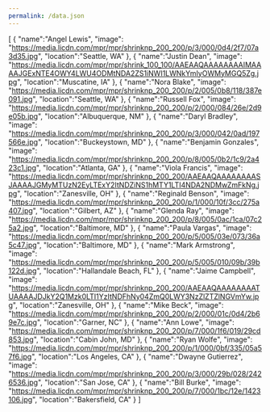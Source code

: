 ```yaml
---
permalink: /data.json
---
```

[
  {
    "name":"Angel Lewis",
    "image": "https://media.licdn.com/mpr/mpr/shrinknp_200_200/p/3/000/0d4/2f7/07a3d35.jpg",
    "location":"Seattle, WA"
  },
  {
    "name":"Justin Dean",
    "image": "https://media.licdn.com/mpr/mpr/shrink_100_100/AAEAAQAAAAAAAAIMAAAAJGExNTE4OWY4LWU4ODMtNDA2ZS1iNWI1LWNkYmIyOWMyMGQ5Zg.jpg",
    "location":"Muscatine, IA"
  },
  {
    "name":"Nora Blake",
    "image": "https://media.licdn.com/mpr/mpr/shrinknp_200_200/p/2/005/0b8/118/387e091.jpg",
    "location":"Seattle, WA"
  },
  {
    "name":"Russell Fox",
    "image": "https://media.licdn.com/mpr/mpr/shrinknp_200_200/p/2/000/084/26e/2d9e05b.jpg",
    "location":"Albuquerque, NM"
  },
  {
    "name":"Daryl Bradley",
    "image": "https://media.licdn.com/mpr/mpr/shrinknp_200_200/p/3/000/042/0ad/197566e.jpg",
    "location":"Buckeystown, MD"
  },
  {
    "name":"Benjamin Gonzales",
    "image": "https://media.licdn.com/mpr/mpr/shrinknp_200_200/p/8/005/0b2/1c9/2a423c1.jpg",
    "location":"Atlanta, GA"
  },
  {
    "name":"Viola Francis",
    "image": "https://media.licdn.com/mpr/mpr/shrinknp_200_200/AAEAAQAAAAAAAASJAAAAJGMyMTUzN2EyLTExY2ItNDZiNS1hMTY1LTI4NDA2NDMwZmFkNg.jpg",
    "location":"Zanesville, OH"
  },
  {
    "name":"Reginald Benson",
    "image": "https://media.licdn.com/mpr/mpr/shrinknp_200_200/p/1/000/10f/3cc/275a407.jpg",
    "location":"Gilbert, AZ"
  },
  {
    "name":"Glenda Ray",
    "image": "https://media.licdn.com/mpr/mpr/shrinknp_200_200/p/8/005/0ac/1ca/07c25a2.jpg",
    "location":"Baltimore, MD"
  },
  {
    "name":"Paula Vargas",
    "image": "https://media.licdn.com/mpr/mpr/shrinknp_200_200/p/5/005/03e/073/36a5c47.jpg",
    "location":"Baltimore, MD"
  },
  {
    "name":"Mark Armstrong",
    "image": "https://media.licdn.com/mpr/mpr/shrinknp_200_200/p/5/005/010/09b/39b122d.jpg",
    "location":"Hallandale Beach, FL"
  },
  {
    "name":"Jaime Campbell",
    "image": "https://media.licdn.com/mpr/mpr/shrinknp_200_200/AAEAAQAAAAAAAATUAAAAJDJkY2Q1Mzk0LTI1YzItNDFhNy04ZmQ0LWY3NzZlZTZlNGVmYw.jpg",
    "location":"Zanesville, OH"
  },
  {
    "name":"Mike Beck",
    "image": "https://media.licdn.com/mpr/mpr/shrinknp_200_200/p/2/000/01c/0d4/2b69e7c.jpg",
    "location":"Garner, NC"
  },
  {
    "name":"Ann Lowe",
    "image": "https://media.licdn.com/mpr/mpr/shrinknp_200_200/p/7/000/1f6/019/29cd853.jpg",
    "location":"Cabin John, MD"
  },
  {
    "name":"Ryan Wolfe",
    "image": "https://media.licdn.com/mpr/mpr/shrinknp_200_200/p/1/000/0bf/335/05a57f6.jpg",
    "location":"Los Angeles, CA"
  },
  {
    "name":"Dwayne Gutierrez",
    "image": "https://media.licdn.com/mpr/mpr/shrinknp_200_200/p/3/000/29b/028/2426536.jpg",
    "location":"San Jose, CA"
  },
  {
    "name":"Bill Burke",
    "image": "https://media.licdn.com/mpr/mpr/shrinknp_200_200/p/7/000/1bc/12e/1423106.jpg",
    "location":"Bakersfield, CA"
  }
]